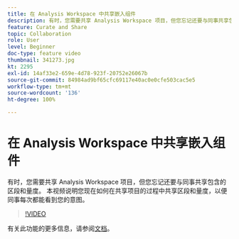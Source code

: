 ```yaml
---
title: 在 Analysis Workspace 中共享嵌入组件
description: 有时，您需要共享 Analysis Workspace 项目，但您忘记还要与同事共享包含的区段和量度。 本视频说明您现在如何在共享项目的过程中共享区段和量度，以便同事每次都能看到您的意图。
feature: Curate and Share
topic: Collaboration
role: User
level: Beginner
doc-type: feature video
thumbnail: 341273.jpg
kt: 2295
exl-id: 14af33e2-659e-4d78-923f-20752e26067b
source-git-commit: 84984ad9bf65cfc69117e40ac0e0cfe503cac5e5
workflow-type: tm+mt
source-wordcount: '136'
ht-degree: 100%

---
```


# 在 Analysis Workspace 中共享嵌入组件

有时，您需要共享 Analysis Workspace 项目，但您忘记还要与同事共享包含的区段和量度。 本视频说明您现在如何在共享项目的过程中共享区段和量度，以便同事每次都能看到您的意图。

>[!VIDEO](https://video.tv.adobe.com/v/341273/?quality=12&learn=on)

有关此功能的更多信息，请参阅[文档](https://experienceleague.adobe.com/docs/analytics/analyze/analysis-workspace/curate-share/curate.html?lang=zh-Hans)。
